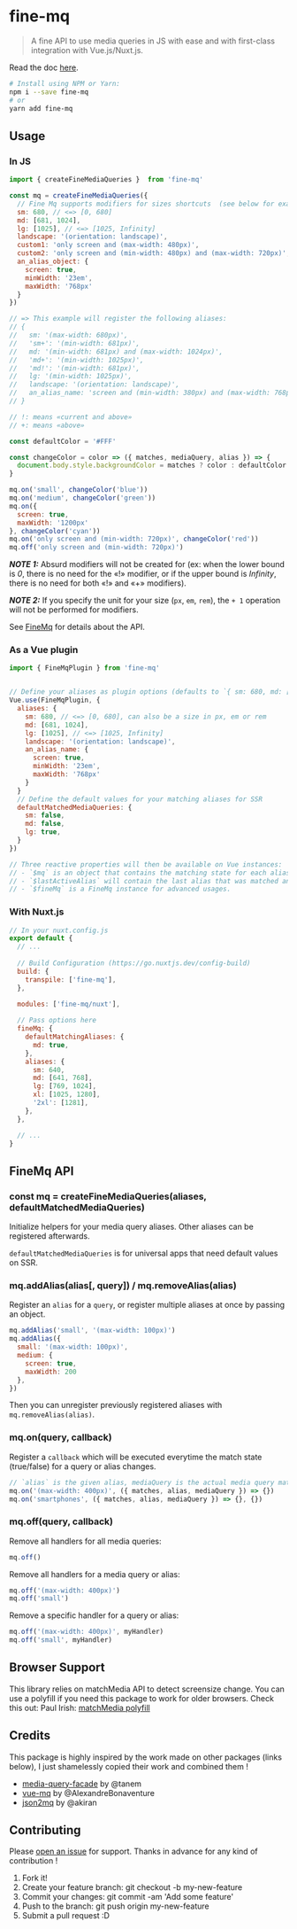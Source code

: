 # fine-mq

> A fine API to use media queries in JS with ease and with first-class integration with Vue.js/Nuxt.js.

Read the doc [here](https://nash403.github.io/fine-mq/).

```sh
# Install using NPM or Yarn:
npm i --save fine-mq
# or
yarn add fine-mq
```

## Usage

### In JS

```js
import { createFineMediaQueries }  from 'fine-mq'

const mq = createFineMediaQueries({
  // Fine Mq supports modifiers for sizes shortcuts  (see below for examples)
  sm: 680, // <=> [0, 680]
  md: [681, 1024],
  lg: [1025], // <=> [1025, Infinity]
  landscape: '(orientation: landscape)',
  custom1: 'only screen and (max-width: 480px)',
  custom2: 'only screen and (min-width: 480px) and (max-width: 720px)',
  an_alias_object: {
    screen: true,
    minWidth: '23em',
    maxWidth: '768px'
  }
})

// => This example will register the following aliases:
// {
//   sm: '(max-width: 680px)',
//   'sm+': '(min-width: 681px)',
//   md: '(min-width: 681px) and (max-width: 1024px)',
//   'md+': '(min-width: 1025px)',
//   'md!': '(min-width: 681px)',
//   lg: '(min-width: 1025px)',
//   landscape: '(orientation: landscape)',
//   an_alias_name: 'screen and (min-width: 380px) and (max-width: 768px)'
// }

// !: means «current and above»
// +: means «above»

const defaultColor = '#FFF'

const changeColor = color => ({ matches, mediaQuery, alias }) => {
  document.body.style.backgroundColor = matches ? color : defaultColor
}

mq.on('small', changeColor('blue'))
mq.on('medium', changeColor('green'))
mq.on({
  screen: true,
  maxWidth: '1200px'
}, changeColor('cyan'))
mq.on('only screen and (min-width: 720px)', changeColor('red'))
mq.off('only screen and (min-width: 720px)')
```

_**NOTE 1:**_ Absurd modifiers will not be created for  (ex: when the lower bound is _0_, there is no need for the «!» modifier, or if the upper bound is _Infinity_, there is no need for both «!» and «+» modifiers).

_**NOTE 2:**_ If you specify the unit for your size (`px`, `em`, `rem`), the `+ 1` operation will not be performed for modifiers.

See [FineMq](#finemq-api) for details about the API.

### As a Vue plugin

```js
import { FineMqPlugin } from 'fine-mq'


// Define your aliases as plugin options (defaults to `{ sm: 680, md: [681, 1024], lg: [1025] }` for Vue.js only, not the JS API)
Vue.use(FineMqPlugin, {
  aliases: {
    sm: 680, // <=> [0, 680], can also be a size in px, em or rem
    md: [681, 1024],
    lg: [1025], // <=> [1025, Infinity]
    landscape: '(orientation: landscape)',
    an_alias_name: {
      screen: true,
      minWidth: '23em',
      maxWidth: '768px'
    }
  }
  // Define the default values for your matching aliases for SSR
  defaultMatchedMediaQueries: {
    sm: false,
    md: false,
    lg: true,
  }
})

// Three reactive properties will then be available on Vue instances:
// - `$mq` is an object that contains the matching state for each alias in the form { [alias]: true/false }.
// - `$lastActiveAlias` will contain the last alias that was matched and triggered by the listener.
// - `$fineMq` is a FineMq instance for advanced usages.
```

### With Nuxt.js

```js
// In your nuxt.config.js
export default {
  // ...
  
  // Build Configuration (https://go.nuxtjs.dev/config-build)
  build: {
    transpile: ['fine-mq'],
  },
  
  modules: ['fine-mq/nuxt'],

  // Pass options here
  fineMq: {
    defaultMatchingAliases: {
      md: true,
    },
    aliases: {
      sm: 640,
      md: [641, 768],
      lg: [769, 1024],
      xl: [1025, 1280],
      '2xl': [1281],
    },
  },

  // ...
}
```

## FineMq API

### const mq = createFineMediaQueries(aliases, defaultMatchedMediaQueries)

Initialize helpers for your media query aliases. Other aliases can be registered afterwards.

`defaultMatchedMediaQueries` is for universal apps that need default values on SSR.

### mq.addAlias(alias[, query]) / mq.removeAlias(alias)

Register an `alias` for a `query`, or register multiple aliases at once by passing an object.

```js
mq.addAlias('small', '(max-width: 100px)')
mq.addAlias({
  small: '(max-width: 100px)',
  medium: {
    screen: true,
    maxWidth: 200
  },
})
```

Then you can unregister previously registered aliases with `mq.removeAlias(alias)`.

### mq.on(query, callback)

Register a `callback` which will be executed everytime the match state (true/false) for a query or alias changes.

```js
// `alias` is the given alias, mediaQuery is the actual media query matched and `matches` is a boolean indicating the match state.
mq.on('(max-width: 400px)', ({ matches, alias, mediaQuery }) => {})
mq.on('smartphones', ({ matches, alias, mediaQuery }) => {}, {})
```

### mq.off(query, callback)

Remove all handlers for all media queries:

```js
mq.off()
```

Remove all handlers for a media query or alias:

```js
mq.off('(max-width: 400px)')
mq.off('small')
```

Remove a specific handler for a query or alias:

```js
mq.off('(max-width: 400px)', myHandler)
mq.off('small', myHandler)
```

## Browser Support

This library relies on matchMedia API to detect screensize change. You can use a polyfill if you need this package to work for older browsers. Check this out:
Paul Irish: [matchMedia polyfill](https://github.com/paulirish/matchMedia.js)

## Credits

This package is highly inspired by the work made on other packages (links below), I just shamelessly copied their work and combined them !

- [media-query-facade](https://github.com/tanem/media-query-facade) by @tanem
- [vue-mq](https://github.com/AlexandreBonaventure/vue-mq/) by @AlexandreBonaventure
- [json2mq](https://github.com/akiran/json2mq) by @akiran

## Contributing

Please [open an issue](https://github.com/nash403/fine-mq/issues/new) for support. Thanks in advance for any kind of contribution !

1. Fork it!
2. Create your feature branch: git checkout -b my-new-feature
3. Commit your changes: git commit -am 'Add some feature'
4. Push to the branch: git push origin my-new-feature
5. Submit a pull request :D
